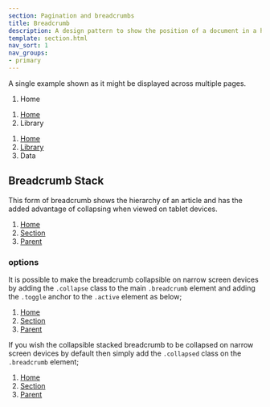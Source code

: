 ```yaml
---
section: Pagination and breadcrumbs
title: Breadcrumb
description: A design pattern to show the position of a document in a hierarchy of information
template: section.html
nav_sort: 1
nav_groups:
- primary
---
```


A single example shown as it might be displayed across multiple pages.

<div class="guide-example guide-example-tight">
<!-- Site root -->
<ol class="breadcrumb">
  <li class="active">Home</li>
</ol>

<!-- root section -->
<ol class="breadcrumb">
  <li><a href="#">Home</a> <i class="divider glyph-chevron-right"></i></li>
  <li class="active">Library</li>
</ol>

<!-- sub section -->
<ol class="breadcrumb">
  <li><a href="#">Home</a> <i class="divider glyph-chevron-right"></i></li>
  <li><a href="#">Library</a> <i class="divider glyph-chevron-right"></i></li>
  <li class="active">Data</li>
</ol>
</div>

## Breadcrumb Stack

This form of breadcrumb shows the hierarchy of an article and has the added
advantage of collapsing when viewed on tablet devices.

<div class="guide-example">
<ol class="breadcrumb breadcrumb-stack">
  <li><a href="#">Home</a></li>
  <li><a href="#">Section</a></li>
  <li class="active"><a href="#">Parent</a></li>
</ol>
</div>

### options

It is possible to make the breadcrumb collapsible on narrow screen devices by
adding the <code>.collapse</code> class to the main <code>.breadcrumb</code>
element and adding the <code>.toggle</code> anchor to the <code>.active</code> element as below;

<div class="guide-example">
<ol class="breadcrumb breadcrumb-stack" data-state="off" data-on="collapsed" data-off="" id="stacked-nav">
  <li><a href="#">Home</a></li>
  <li><a href="#">Section</a></li>
  <li class="active">
    <a href="#">Parent</a>
    <a href="#stacked-nav" class="toggle" data-toggle="state"></a>
  </li>
</ol>
</div>

If you wish the collapsible stacked breadcrumb to be collapsed on narrow screen
devices by default then simply add the <code>.collapsed</code> class on the
<code>.breadcrumb</code> element;

<div class="guide-example">
<ol class="breadcrumb breadcrumb-stack collapsed" data-state="on" data-on="collapsed" data-off="" id="stacked-nav-2">
  <li><a href="#">Home</a></li>
  <li><a href="#">Section</a></li>
  <li class="active">
    <a href="#">Parent</a>
    <a href="#stacked-nav-2" class="toggle" data-toggle="state"></a>
  </li>
</ol>
</div>
